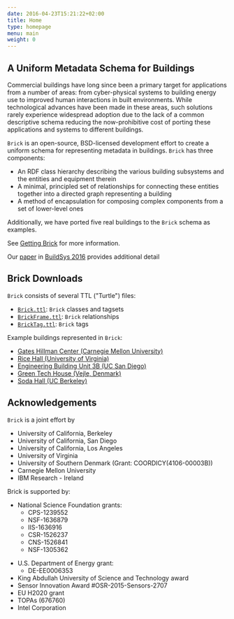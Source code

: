 ```yaml
---
date: 2016-04-23T15:21:22+02:00
title: Home
type: homepage
menu: main
weight: 0
---
```


## A Uniform Metadata Schema for Buildings

Commercial buildings have long since been a primary target for applications
from a number of areas: from cyber-physical systems to building energy use to
improved human interactions in built environments. While technological advances
have been made in these areas, such solutions rarely experience widespread
adoption due to the lack of a common descriptive schema reducing the
now-prohibitive cost of porting these applications and systems to different
buildings.

`Brick` is an open-source, BSD-licensed development effort to create a uniform
schema for representing metadata in buildings. `Brick` has three
components:

* An RDF class hierarchy describing the various building subsystems and the entities and equipment therein
* A minimal, principled set of relationships for connecting these entities together into a directed graph representing a building
* A method of encapsulation for composing complex components from a set of lower-level ones

Additionally, we have ported five real buildings to the `Brick` schema as examples.

See [Getting Brick](/source) for more information.

Our [paper](/papers/Brick-BuildSys2016.pdf) in [BuildSys 2016](http://buildsys.acm.org/2016/) provides additional detail

## Brick Downloads

`Brick` consists of several TTL ("Turtle") files:

* [`Brick.ttl`](/ttl/Brick.ttl): `Brick` classes and tagsets
* [`BrickFrame.ttl`](/ttl/BrickFrame.ttl): `Brick` relationships
* [`BrickTag.ttl`](/ttl/BrickTag.ttl): `Brick` tags

Example buildings represented in `Brick`:

* [Gates Hillman Center (Carnegie Mellon University)](/ttl/ghc_brick.ttl)
* [Rice Hall (University of Virginia)](/ttl/rice_brick.ttl)
* [Engineering Building Unit 3B (UC San Diego)](/ttl/ebu3b_brick.ttl)
* [Green Tech House (Vejle, Denmark)](/ttl/gtc_brick.ttl)
* [Soda Hall (UC Berkeley)](/ttl/soda_brick.ttl)

## Acknowledgements

`Brick` is a joint effort by

* University of California, Berkeley
* University of California, San Diego
* University of California, Los Angeles
* University of Virginia
* University of Southern Denmark (Grant: COORDICY(4106-00003B))
* Carnegie Mellon University
* IBM Research - Ireland

Brick is supported by:

* National Science Foundation grants:
    * CPS-1239552
    * NSF-1636879
    * IIS-1636916
    * CSR-1526237
    * CNS-1526841
    * NSF-1305362
- U.S. Department of Energy grant:
    * DE-EE0006353
- King Abdullah University of Science and Technology award
- Sensor Innovation Award #OSR-2015-Sensors-2707
- EU H2020 grant
- TOPAs (676760)
- Intel Corporation
